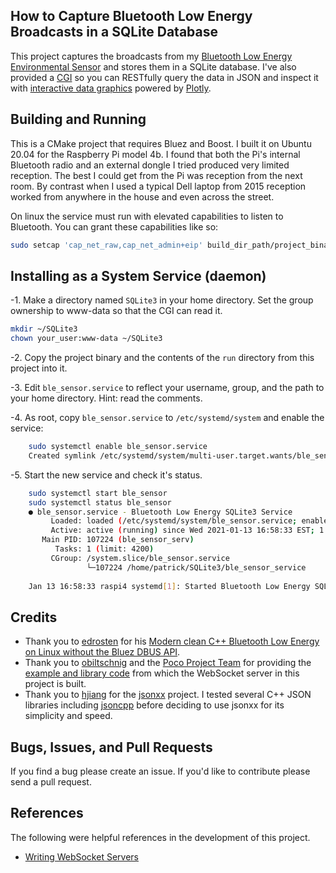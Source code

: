 How to Capture Bluetooth Low Energy Broadcasts in a SQLite Database
-------------------------------------------------------------------
This project captures the broadcasts from my 
[Bluetooth Low Energy Environmental Sensor](https://github.com/patrickmoffitt/zephyr_ble_sensor) and stores them in a 
SQLite database. I've also provided
a [CGI](https://github.com/patrickmoffitt/ble_sensor_cgi) so you can RESTfully query the data in JSON and inspect it
with [interactive data graphics](https://github.com/patrickmoffitt/ble_sensor_charts) powered by
[Plotly](https://plotly.com/javascript/).

Building and Running
--------------------
This is a CMake project that requires Bluez and Boost. I built it on Ubuntu 20.04 for the Raspberry Pi model 4b. I 
found that both the Pi's internal Bluetooth radio and an external dongle I tried produced very limited reception. The 
best I could get from the Pi was reception from the next room. By contrast when I used a typical Dell laptop from 2015 
reception worked from anywhere in the house and even across the street. 

On linux the service must run with elevated capabilities to listen to Bluetooth. You can grant these capabilities like 
so:
```bash
sudo setcap 'cap_net_raw,cap_net_admin+eip' build_dir_path/project_binary_name
```

Installing as a System Service (daemon)
---------------------------------------
-1. Make a directory named `SQLite3` in your home directory. Set the group ownership to www-data so that the CGI can 
read it.
```bash
mkdir ~/SQLite3
chown your_user:www-data ~/SQLite3
```

-2. Copy the project binary and the contents of the `run` directory from this project into it.

-3. Edit `ble_sensor.service` to reflect your username, group, and the path to your home directory. Hint: read
the comments.

-4. As root, copy `ble_sensor.service` to `/etc/systemd/system` and enable the
service:
```bash
    sudo systemctl enable ble_sensor.service
    Created symlink /etc/systemd/system/multi-user.target.wants/ble_sensor.service → /etc/systemd/system/ble_sensor.service.
```

-5. Start the new service and check it's status.
```bash
    sudo systemctl start ble_sensor
    sudo systemctl status ble_sensor
    ● ble_sensor.service - Bluetooth Low Energy SQLite3 Service
         Loaded: loaded (/etc/systemd/system/ble_sensor.service; enabled; vendor preset: enabled)
         Active: active (running) since Wed 2021-01-13 16:58:33 EST; 1 day 16h ago
       Main PID: 107224 (ble_sensor_serv)
          Tasks: 1 (limit: 4200)
         CGroup: /system.slice/ble_sensor.service
                 └─107224 /home/patrick/SQLite3/ble_sensor_service
    
    Jan 13 16:58:33 raspi4 systemd[1]: Started Bluetooth Low Energy SQLite3 Service.

```

Credits
-------
- Thank you to [edrosten](https://github.com/edrosten/) for his 
  [Modern clean C++ Bluetooth Low Energy on Linux without the Bluez DBUS API](https://github.com/edrosten/libblepp).
- Thank you to [obiltschnig](https://github.com/obiltschnig) and the [Poco Project Team](https://pocoproject.org/) for
  providing the [example and library code](https://github.com/pocoproject/poco/tree/master/Net/samples/WebSocketServer)
  from which the WebSocket server in this project is built.
- Thank you to [hjiang](https://github.com/hjiang) for the [jsonxx](https://github.com/hjiang/jsonxx) project. I tested
  several C++ JSON libraries including [jsoncpp](https://github.com/open-source-parsers/jsoncpp) before deciding to use
  jsonxx for its simplicity and speed.  

Bugs, Issues, and Pull Requests
------------------------------
If you find a bug please create an issue. If you'd like to contribute please send a pull request.

References
----------
The following were helpful references in the development of this project.

- [Writing WebSocket Servers](https://developer.mozilla.org/en-US/docs/Web/API/WebSockets_API/Writing_WebSocket_servers)